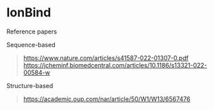 # IonBind

Reference papers

Sequence-based
> https://www.nature.com/articles/s41587-022-01307-0.pdf
> https://jcheminf.biomedcentral.com/articles/10.1186/s13321-022-00584-w


Structure-based
> https://academic.oup.com/nar/article/50/W1/W13/6567476
